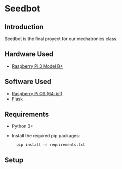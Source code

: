 # Seedbot

## Introduction
Seedbot is the final proyect for our mechatronics class.


## Hardware Used
- [Raspberry Pi 3 Model B+](https://www.raspberrypi.com/products/raspberry-pi-3-model-b-plus/)


## Software Used
- [Raspberry Pi OS (64-bit)](https://www.raspberrypi.com/software/operating-systems/#raspberry-pi-os-64-bit)
- [Flask](https://flask.palletsprojects.com/en/2.0.x/)


## Requirements
- Python 3+
- Install the required pip packages:
  
        pip install -r requirements.txt

## Setup
